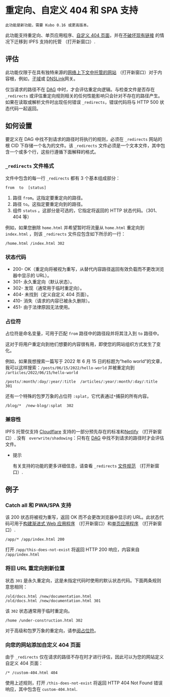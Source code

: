 # 重定向、自定义 404 和 SPA 支持
	此功能是新功能，需要 Kubo 0.16 或更高版本。

此功能支持重定向、单页应用程序、[自定义 404 页面](https://docs.ipfs.tech/how-to/websites-on-ipfs/redirects-and-custom-404s/#add-a-custom-404-page-to-your-website)，并在[不破坏现有链接](https://www.w3.org/Provider/Style/URI) 的情况下迁移到 IPFS 支持的托管 （打开新窗口）.
## 评估
此功能仅限于在具有独特来源的[网络上下文中托管的网站](https://en.wikipedia.org/wiki/Same-origin_policy) （打开新窗口）对于内容根，例如，[子域](https://docs.ipfs.tech/how-to/address-ipfs-on-web/#subdomain-gateway)或 [DNSLink](https://docs.ipfs.tech/how-to/address-ipfs-on-web/#dnslink-gateway)网关。

仅当请求的路径不在 [DAG](https://docs.ipfs.tech/concepts/glossary/#dag) 中时，才会评估重定向逻辑。与检查文件是否存在 `_redirects` 或评估重定向规则相关的任何性能影响只会针对不存在的路径产生。如果在读取或解析文件时出现任何错误 `_redirects`，错误代码将与 HTTP 500 状态代码一起返回。

## 如何设置
要定义在 DAG 中找不到请求的路径时将执行的规则，必须在 `_redirects` 网站的根 CID 下存储一个名为的文件。该 `_redirects` 文件必须是一个文本文件，其中包含一个或多个行，这些行遵循下面解释的格式。
### `_redirects` 文件格式
文件中包含的每一行 `_redirects` 都有 3 个基本组成部分：

	from  to  [status]
1. 路径 `from`。这指定要重定向的路径。
2. 路径 `to`。这指定要重定向到的路径。
3. 组件 `status` 。这部分是可选的，它指定将返回的 HTTP 状态代码。（301、404 等）

例如，如果您删除 `home.html` 并希望暂时将流量从 `home.html` 重定向到 `index.html` ，则该 `_redirects` 文件应包含如下所示的一行：

	/home.html /index.html 302
### 状态代码
- 200- OK（重定向将被视为重写，从替代内容路径返回有效负载而不更改浏览器中显示的 URL）。
- 301- 永久重定向（默认状态）。
- 302- 发现（通常用于临时重定向）。
- 404- 未找到（定义自定义 404 页面）。
- 410- 消失（请求的内容已被永久删除）。
- 451- 由于法律原因无法使用。

### 占位符
占位符是命名变量，可用于匹配 `from` 路径中的路径段并将其注入到 `to` 路径中。

这对于将用户重定向到他们想要的内容很有用，即使您的网站组织方式发生了变化。

例如，如果我想搜索一篇写于 2022 年 6 月 15 日的标题为“hello world”的文章，我可以这样搜索：`/posts/06/15/2022/hello-world` 并被重定向到 `/articles/2022/06/15/hello-world`

	/posts/:month/:day/:year/:title  /articles/:year/:month/:day/:title  301
还有一个特殊的包罗万象的占位符 `:splat`，它代表通过`*`捕获的所有内容。

	/blog/*  /new-blog/:splat  302
### 兼容性
IPFS 托管仅支持 [Cloudflare](https://developers.cloudflare.com/pages/platform/redirects) 支持的一部分预先存在的标准和[Netlify](https://docs.netlify.com/routing/redirects/) （打开新窗口）. 没有 ` overwrite/shadowing`：只有在 [DAG](https://docs.ipfs.tech/concepts/glossary/#dag) 中找不到请求的路径时才会评估文件。

- 提示

	有关支持的功能的更多详细信息，请查看 `_redirects` [文件规范](https://github.com/ipfs/specs/blob/main/http-gateways/REDIRECTS_FILE.md) （打开新窗口）.

## 例子
### Catch all 和 PWA/SPA 支持
该 200 状态将被视为重写，返回 OK 而不会更改浏览器中显示的 URL。此状态代码可用于[构建渐进式 Web 应用程序](https://en.wikipedia.org/wiki/Progressive_web_app) （打开新窗口）和[单页应用程序](https://en.wikipedia.org/wiki/Single-page_application) （打开新窗口）.

	/app/* /app/index.html 200
打开 `/app/this-does-not-exist` 将返回 HTTP 200 响应，内容来自 `/app/index.html`
### 将旧 URL 重定向到新位置
状态 `301` 是永久重定向，这是未指定代码时使用的默认状态代码。下面两条规则意思相同：

	/old/docs.html /new/documentation.html
	/old/docs.html /new/documentation.html 301
该 `302` 状态通常用于临时重定向。

	/home /under-construction.html 302
对于高级和包罗万象的重定向，请参[阅占位符](https://docs.ipfs.tech/how-to/websites-on-ipfs/redirects-and-custom-404s/#placeholders)。
### 向您的网站添加自定义 404 页面
由于 `_redirects` 仅在请求的路径不存在时才进行评估，因此可以为您的网站定义自定义 404 页面：

	/* /custom-404.html 404
使用上述规则，打开 `/this-does-not-exist` 将返回 HTTP 404 Not Found 错误响应，其中包含在 `custom-404.html`.